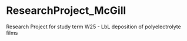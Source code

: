 # ResearchProject_McGill
Research Project for study term W25 - LbL deposition of polyelectrolyte films 
